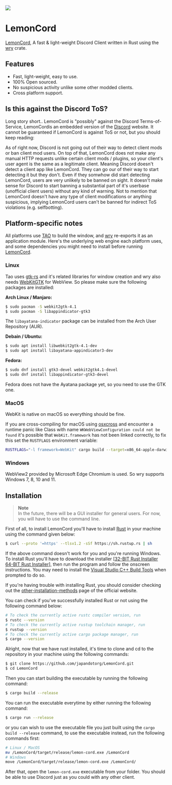 <img src="./assets/banner.png">

# LemonCord
[LemonCord](https://github.com/japandotorg/LemonCord), A fast & light-weight Discord Client written in Rust using the [wry](https://docs.rs/wry/) crate.

## Features
- Fast, light-weight, easy to use.
- 100% Open sourced.
- No suspicious activity unlike some other modded clients.
- Cross platform support.

## Is this against the Discord ToS?
Long story short.. LemonCord is "possibly" against the Discord Terms-of-Service, LemonCordis an embedded version of the [Discord](https://discord.com/app) website. It cannot be guaranteed if LemonCord is against ToS or not, but you should keep reading:

As of right now, Discord is not going out of their way to detect client mods or ban client mod users. On top of that, LemonCord does not make any manual HTTP requests unlike certain client mods / plugins, so your client's user agent is the same as a legitimate client. Meaning Discord doesn't detect a client app like LemonCord. They can go our of their way to start detecting it but they don't. Even if they somwhow did start detecting LemonCord, users are very unlikely to be banned on sight. It doesn't make sense for Discord to start banning a substantial part of it's userbase (unofficial client users) without any kind of warning. Not to mention that LemonCord doesn't have any type of client modifications or anything suspicious, implying LemonCord users can't be banned for indirect ToS violations (e.g. selfbotting).

## Platform-specific notes
All platforms use [TAO](https://github.com/tauri-apps/tao) to build the window, and [wry](https://github.com/tauri-apps/wry) re-exports it as an application module. Here's the underlying web engine each platform uses, and some dependencies you might need to install before running [LemonCord](https://github.com/japandotorg/LemonCord).

### Linux

Tao uses [gtk-rs](https://gtk-rs.org/) and it's related libraries for window creation and wry also needs [WebKitGTK](https://webkitgtk.org/) for WebView. So please make sure the following packages are installed:

**Arch Linux / Manjaro:**
```sh
$ sudo pacman -S webkit2gtk-4.1
$ sudo pacman -S libappindicator-gtk3
```

The `libayatana-indicator` package can be installed from the Arch User Repository (AUR).

**Debain / Ubuntu:**
```sh
$ sudo apt install libwebkit2gtk-4.1-dev
$ sudo apt install libayatana-appindicator3-dev
```

**Fedora:**
```sh
$ sudo dnf install gtk3-devel webkit2gtk4.1-devel
$ sudo dnf install libappindicator-gtk3-devel
```

Fedora does not have the Ayatana package yet, so you need to use the GTK one.

### MacOS

WebKit is native on macOS so everything should be fine.

If you are cross-compiling for macOS using [osxcross](https://github.com/tpoechtrager/osxcross) and encounter a runtime panic like Class with name `WKWebViewConfiguration could not be found` it's possible that `WebKit.framework` has not been linked correctly, to fix this set the `RUSTFLAGS` environment variable:
```sh
RUSTFLAGS="-l framework=WebKit" cargo build --target=x86_64-apple-darwin --release
```

### Windows

WebView2 provided by Microsoft Edge Chromium is used. So wry supports Windows 7, 8, 10 and 11.

## Installation

> **Note**  
> In the future, there will be a GUI installer for general users. For now, you will have to use the
> command line.

First of all, to install LemonCord you'll have to install [Rust](https://rust-lang.org) in your machine using the command given below:
```sh
$ curl --proto '=https' --tlsv1.2 -sSf https://sh.rustup.rs | sh
```

If the above command doesn't work for you and you're running Windows. To install Rust you'll have to download the installer [[32-BIT Rust Installer](https://static.rust-lang.org/rustup/dist/i686-pc-windows-msvc/rustup-init.exe) [64-BIT Rust Installer](https://static.rust-lang.org/rustup/dist/x86_64-pc-windows-msvc/rustup-init.exe)], then run the program and follow the onscreen instructions. You may need to install the [Visual Studio C++ Build Tools](https://visualstudio.microsoft.com/visual-cpp-build-tools/) when prompted to do so.

If you're having trouble with installing Rust, you should consider checking out the  [other-installation-methods](https://forge.rust-lang.org/infra/other-installation-methods.html) page of the official website.

You can check if you've successfully installed Rust or not using the following command below:
```sh
# To check the currently active rustc compiler version, run
$ rustc --version
# To check the currently active rustup toolchain manager, run
$ rustup --version
# To check the currently active cargo package manager, run
$ cargo --version
```

Alright, now that we have rust installed, it's time to clone and cd to the repository in your machine using the following commands:
```sh
$ git clone https://github.com/japandotorg/LemonCord.git
$ cd LemonCord
```

Then you can start building the executable by running the following command:
```sh
$ cargo build --release
```

You can run the executable everytime by either running the following command:
```sh
$ cargo run --release
```
or you can wish to use the executable file you just built using the `cargo build --release` command, to use the executable instead, run the following commands first:
```sh
# Linux / MacOS
mv /LemonCord/target/release/lemon-cord.exe /LemonCord
# Windows
move /LemonCord/target/release/lemon-cord.exe /LemonCord/
```

After that, open the `lemon-cord.exe` executable from your folder.
You should be able to use Discord just as you could with any other client.

